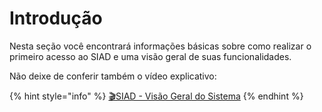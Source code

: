 # Introdução

Nesta seção você encontrará informações básicas sobre como realizar o primeiro acesso ao SIAD e uma visão geral de suas funcionalidades.

Não deixe de conferir também o vídeo explicativo:

{% hint style="info" %}
[🎬](https://emojiterra.com/pt/claquete/)[SIAD - Visão Geral do Sistema](https://shorturl.at/fSUZ5)
{% endhint %}
